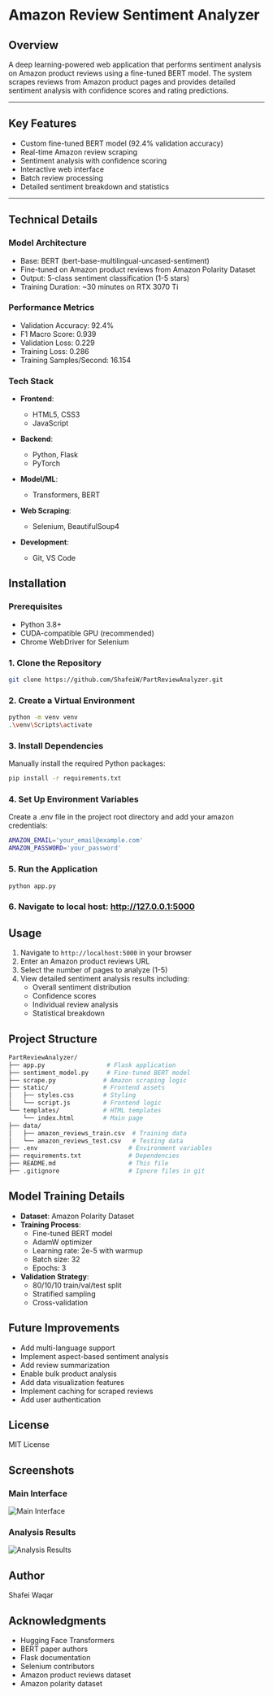 # Amazon Review Sentiment Analyzer

## **Overview**
A deep learning-powered web application that performs sentiment analysis on Amazon product reviews using a fine-tuned BERT model. The system scrapes reviews from Amazon product pages and provides detailed sentiment analysis with confidence scores and rating predictions.

---

## **Key Features**
- Custom fine-tuned BERT model (92.4% validation accuracy)
- Real-time Amazon review scraping
- Sentiment analysis with confidence scoring
- Interactive web interface
- Batch review processing
- Detailed sentiment breakdown and statistics

---

## **Technical Details**

### **Model Architecture**
- Base: BERT (bert-base-multilingual-uncased-sentiment)
- Fine-tuned on Amazon product reviews from Amazon Polarity Dataset
- Output: 5-class sentiment classification (1-5 stars)
- Training Duration: ~30 minutes on RTX 3070 Ti

### **Performance Metrics**
- Validation Accuracy: 92.4%
- F1 Macro Score: 0.939
- Validation Loss: 0.229
- Training Loss: 0.286
- Training Samples/Second: 16.154

### **Tech Stack**
- **Frontend**:
  - HTML5, CSS3
  - JavaScript

- **Backend**:
  - Python, Flask 
  - PyTorch

- **Model/ML**:
    - Transformers, BERT

- **Web Scraping**:
    - Selenium, BeautifulSoup4

- **Development**:
    - Git, VS Code


## **Installation**

### **Prerequisites**
- Python 3.8+
- CUDA-compatible GPU (recommended)
- Chrome WebDriver for Selenium

### **1. Clone the Repository**
```bash
git clone https://github.com/ShafeiW/PartReviewAnalyzer.git
```

### **2. Create a Virtual Environment**
```bash
python -m venv venv
.\venv\Scripts\activate
```

### **3. Install Dependencies**
Manually install the required Python packages:
```bash
pip install -r requirements.txt
```

### **4. Set Up Environment Variables**
Create a .env file in the project root directory and add your amazon credentials:
```bash
AMAZON_EMAIL='your_email@example.com'
AMAZON_PASSWORD='your_password'
```

### **5. Run the Application**
```bash
python app.py 
```

### **6. Navigate to local host: http://127.0.0.1:5000**

## **Usage**
1. Navigate to `http://localhost:5000` in your browser
2. Enter an Amazon product reviews URL
3. Select the number of pages to analyze (1-5)
4. View detailed sentiment analysis results including:
   - Overall sentiment distribution
   - Confidence scores
   - Individual review analysis
   - Statistical breakdown

## **Project Structure**
```bash
PartReviewAnalyzer/
├── app.py                 # Flask application
├── sentiment_model.py     # Fine-tuned BERT model
├── scrape.py             # Amazon scraping logic
├── static/               # Frontend assets
│   ├── styles.css        # Styling
│   └── script.js         # Frontend logic
└── templates/            # HTML templates
    └── index.html        # Main page
├── data/
│   ├── amazon_reviews_train.csv  # Training data
│   └── amazon_reviews_test.csv   # Testing data
├── .env                         # Environment variables
├── requirements.txt             # Dependencies
├── README.md                    # This file
├── .gitignore                   # Ignore files in git
```

## **Model Training Details**
- **Dataset**: Amazon Polarity Dataset
- **Training Process**:
  - Fine-tuned BERT model
  - AdamW optimizer
  - Learning rate: 2e-5 with warmup
  - Batch size: 32
  - Epochs: 3
- **Validation Strategy**:
  - 80/10/10 train/val/test split
  - Stratified sampling
  - Cross-validation

## **Future Improvements**
- Add multi-language support
- Implement aspect-based sentiment analysis
- Add review summarization
- Enable bulk product analysis
- Add data visualization features
- Implement caching for scraped reviews
- Add user authentication

## License
MIT License

## Screenshots
### Main Interface
![Main Interface](screenshots/main_interface.png)

### Analysis Results
![Analysis Results](screenshots/analysis_results.png)
## Author
Shafei Waqar

## Acknowledgments
- Hugging Face Transformers
- BERT paper authors
- Flask documentation
- Selenium contributors
- Amazon product reviews dataset
- Amazon polarity dataset
